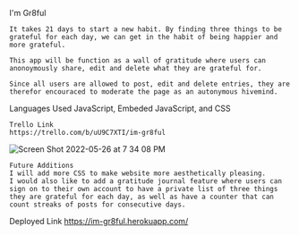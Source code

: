 I'm Gr8ful
~~~~~~~~~~~~~~~~~~~~~~~~~~~~~~~~~~~~~~~~~~~~~~~~~~~~~~~~~
It takes 21 days to start a new habit. By finding three things to be grateful for each day, we can get in the habit of being happier and more grateful.

This app will be function as a wall of gratitude where users can anonoymously share, edit and delete what they are grateful for.

Since all users are allowed to post, edit and delete entries, they are therefor encouraced to moderate the page as an autonymous hivemind.
~~~~~~~~~~~~~~~~~~~~~~~~~~~~~~~~~~~~~~~~~~~~~~~~~~~~~~~~~
Languages Used
JavaScript, Embeded JavaScript, and CSS
~~~~~~~~~~~~~~~~~~~~~~~~~~~~~~~~~~~~~~~~~~~~~~~~~~~~~~~~~
Trello Link
https://trello.com/b/uU9C7XTI/im-gr8ful
~~~~~~~~~~~~~~~~~~~~~~~~~~~~~~~~~~~~~~~~~~~~~~~~~~~~~~~~~
![Screen Shot 2022-05-26 at 7 34 08 PM](https://user-images.githubusercontent.com/103696205/170601846-4dd172a4-8ae7-405c-ad67-21413621945d.png)
~~~~~~~~~~~~~~~~~~~~~~~~~~~~~~~~~~~~~~~~~~~~~~~~~~~~~~~~~
Future Additions
I will add more CSS to make website more aesthetically pleasing.
I would also like to add a gratitude journal feature where users can sign on to their own account to have a private list of three things they are grateful for each day, as well as have a counter that can count streaks of posts for consecutive days.
~~~~~~~~~~~~~~~~~~~~~~~~~~~~~~~~~~~~~~~~~~~~~~~~~~~~~~~~~
Deployed Link
https://im-gr8ful.herokuapp.com/